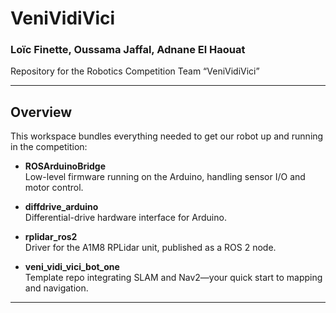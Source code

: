 # VeniVidiVici
### Loïc Finette, Oussama Jaffal, Adnane El Haouat
Repository for the Robotics Competition Team “VeniVidiVici”

---

## Overview

This workspace bundles everything needed to get our robot up and running in the competition:

- **ROSArduinoBridge**  
  Low-level firmware running on the Arduino, handling sensor I/O and motor control.

- **diffdrive_arduino**  
  Differential-drive hardware interface for Arduino.

- **rplidar_ros2**  
  Driver for the A1M8 RPLidar unit, published as a ROS 2 node.

- **veni_vidi_vici_bot_one**  
  Template repo integrating SLAM and Nav2—your quick start to mapping and navigation.

---